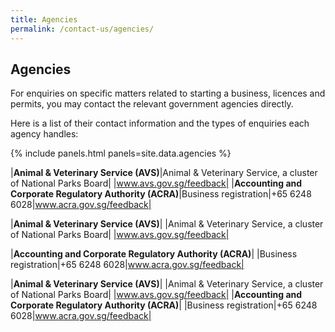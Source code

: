 ```yaml
---
title: Agencies
permalink: /contact-us/agencies/
---
```


##  Agencies

For enquiries on specific matters related to starting a business, licences and permits, you may contact the relevant government agencies directly.

Here is a list of their contact information and the types of enquiries each agency handles:

{% include panels.html panels=site.data.agencies %}


|**Animal & Veterinary Service (AVS)**|Animal & Veterinary Service, a cluster of National Parks Board| |www.avs.gov.sg/feedback|
|**Accounting and Corporate Regulatory Authority (ACRA)**|Business registration|+65 6248 6028|www.acra.gov.sg/feedback|

|**Animal & Veterinary Service (AVS)**|
|Animal & Veterinary Service, a cluster of National Parks Board| |www.avs.gov.sg/feedback|

|**Accounting and Corporate Regulatory Authority (ACRA)**|
|Business registration|+65 6248 6028|www.acra.gov.sg/feedback|


|**Animal & Veterinary Service (AVS)**|
|Animal & Veterinary Service, a cluster of National Parks Board| |www.avs.gov.sg/feedback|
|**Accounting and Corporate Regulatory Authority (ACRA)**|
|Business registration|+65 6248 6028|www.acra.gov.sg/feedback|

<!-- 
|Accounting and Corporate Regulatory Authority (ACRA)|
|Business registration|+65 6248 6028 url: www.acra.gov.sg/feedback


- title: Civil Aviation Authority of Singapore (CAAS)
  description:
  tel: +65 6542 1122
  email: caas_ansp_ols@caas.gov.sg

- title: Central Narcotics Bureau (CNB)
  description:
  tel: +65 6557 3229
  url: www.cnb.gov.sg/contact-us

- title: Central Provident Fund Board (CPFB)
  description: CPF contributions
  tel: +65 6220 2340
  url: www.cpf.gov.sg/eSvc/Web/FeedbackSubscription/Index


- title: Early Childhood Development Agency (ECDA)
  description: General Enquiries
  tel: +65 6735 9213
  email: contact@ecda.gov.sg

- title: Energy Market Authority (EMA)
  description: EMA Contact
  tel: +65 6835 8000
  email: ema_erl@ema.gov.sg

- title: Enterprise Singapore
  description: Call Centre - Rice
  tel: +65 6898 1800
  email: angela_liew@enterprisesg.gov.sg, hayati_taib@enterprisesg.gov.sg, safinah_samah@enterprisesg.gov.sg

- title: Enterprise Singapore
  description: Call Centre - Rubber
  tel: +65 6898 1800
  email: indriyanti_ismail@enterprisesg.gov.sg, vivian_sia@enterprisesg.gov.sg

- title: Housing & Development Board (HDB)
  description: For Commercial Properties Inquiry
  tel: 1800 866 3073
  url: www.hdb.gov.sg/efeedback


- title: Housing & Development Board (HDB)
  description: For HDB Flats Inquiry
  tel: 1800 225 5432
  url: www.hdb.gov.sg/efeedback


- title: Hotels Licensing Board (HLB)
  description: For Hotel Licence Inquiry
  tel: +65 6736 6622
  email: hlb_info@hlb.gov.sg

- title: Health Sciences Authority (HSA)
  description: For Tobacco Retail Licence Inquiry
  tel: +65 6684 2031, +65 6684 2032
  email: hsa_trb@hsa.gov.sg

- title: Infocomm and Media Development Authority Singapore (IMDA)
  description: Customer Service Hotline
  tel: 1800 478 5478
  url: www.imda.gov.sg/feedback


- title: Infocomm and Media Development Authority Singapore (IMDA)
  description: Digital Solutions
  tel: +65 6377 3800
  email: info@imda.gov.sg

- title: Intellectual Property Office of Singapore (IPOS)
  description: Intellectual properties (patents, trade marks, copyright, design)
  tel: +65 6339 8616
  email: ipos_pau@ipos.gov.sg, ipos_enquiry@ipos.gov.sg

- title: Inland Revenue Authority of Singapore (IRAS)
  description: The Comptroller of Property Tax - Appraiser Licensing
  tel: +65 6351 2442, +65 6351 2413
  email: iras_pvs_tl2@iras.gov.sg

- title: Inland Revenue Authority of Singapore (IRAS)
  description: Taxation and GST
  url: www.iras.gov.sg/irashome/Contact-us/


- title: Land Transport Authority (LTA)
  description: Customer Service
  tel: 1800 2255 582
  email: LTA_L1@lta.gov.sg, lta_bus_licence@lta.gov.sg

- title: Ministry of Culture, Community and Youth (MCCY)
  description: Customer Service
  tel: +65 6337 6597
  email: mccy_charities@mccy.gov.sg

- title: Ministry of Home Affairs (MHA)
  description: MHA Contact
  tel: +65 6478 1010
  email: MHA_FM_Permit@mha.gov.sg

- title: Ministry of Law (MINLAW)
  description: MINLAW Customer Service Team
  tel: 1800 2255 529
  url: eservices.mlaw.gov.sg/enquiry/
  url-new-tab: true
  protocol: https

- title: Ministry of Education (MOE)
  description: Customer Service
  tel: +65 6872 2220
  email: moe_pss@moe.gov.sg

- title: Ministry of Manpower (MOM)
  description: Contact Centre
  tel: +65 6438 5122
  url: service2.mom.gov.sg/efeedback/Forms/eFeedback.aspx


- title: Ministry of Manpower (MOM)
  description: Referral and placement returns from employment agencies
  tel: +65 6438 5122
  email: mom_ea_data@mom.gov.sg

- title: Ministry of Manpower (MOM)
  description: Hiring
  tel: +65 6438 5122
  url: www.mom.gov.sg/eservices


- title: Ministry of Social and Family Development (MSF)
  description: MSF Contact
  email: MSF_RCRB@msf.gov.sg

- title: Majlis Ugama Islam Singapura (MUIS)
  description: MUIS Contact
  tel: +65 6359 1199
  email: info@muis.gov.sg
  url: eservices.muis.gov.sg/ifaq/apps/feedback.aspx


- title: National Environment Agency (NEA)
  description: Call Centre
  tel: +65 6225 5632
  url: www.nea.gov.sg/corporate-functions/feedback


- title: National Parks Board (NParks)
  description: Contact Centre
  url: www.nparks.gov.sg/feedback


- title: Public Transport Council (PTC)
  description: PTC Contact
  tel: +65 6354 9020
  email: ptc_office@ptc.gov.sg

- title: Public Utilities Board (PUB)
  description: Written Approval for the Discharge of Trade Effluent Into the Public Sewer
  tel: +65 6517 2223, +65 6517 2201
  email: ahmad_al_rifaee_abdul_halim@pub.gov.sg, muhd_ammarsyakir_seno@pub.gov.sg, damien_zhao@pub.gov.sg

- title: Public Utilities Board (PUB)
  description: Plumber Licence
  tel: +65 6731 3357
  email: david_yew@pub.gov.sg

- title: Singapore Civil Defence Force (SCDF)
  description: Application for Temporary Change of Use Permit
  tel: +65 6848 1439

- title: Singapore Food Agency (SFA)
  description: Contact Centre
  tel: +65 6805 2871
  url: csp.sfa.gov.sg/feedback
  url-new-tab: true
  protocol: https

- title: Singapore Police Force (SPF)
  description: Business Contact
  tel: +65 6835 0000
  email: SPF_Licensing_Feedback@spf.gov.sg

- title: Singapore Police Force (SPF)
  description: Road Closure Permit for Events
  tel: +65 6547 0000
  email: tp_roadclosurepermit@spf.gov.sg

- title: SkillsFuture Singapore Agency (SSG)
  description: SSG Contact
  tel: +65 6785 5785
  url: portal.ssg-wsg.gov.sg/


- title: Tripartite Alliance for Fair & Progressive Employment (TAFEP)
  description: Employment practices, tripartite guidelines and standards
  url: www.tal.sg/tafep/contact-us


- title: Urban Redevelopment Authority (URA)
  description: Customer Service Hotline
  tel: +65 6223 4811
  email: ura_dcd@ura.gov.sg -->

